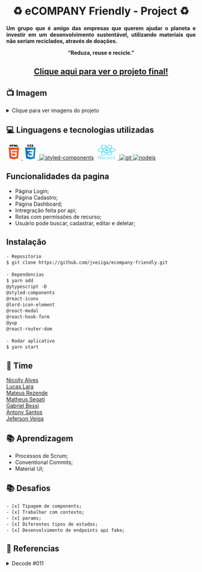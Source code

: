 <h1 align="center">
   ♻️ eCOMPANY Friendly - Project ♻️
</h1>

<h4 align="justify">Um grupo que é amigo das empresas que querem ajudar o planeta e investir em um desenvolvimento sustentável, utilizando materiais que não seriam reciclados, através de doações.

<p align="center">
  “Reduza, reuse e recicle.”</h4>
</p>
<h2 align="center"><a href="https://project-jamstack-blog.vercel.app/">Clique aqui para ver o projeto final!</a></h2>


## 📺 Imagem

<details>
  
<summary>Clique para ver imagens do projeto</summary>

![Captura de Tela 2022-11-01 às 18 54 01](https://user-images.githubusercontent.com/57195630/199349312-c336b603-47ac-4a70-99f0-8744b363b49b.png)


</details> 

## 💻 Linguagens e tecnologias utilizadas

<p align="left"> 

<a href="https://www.w3.org/html/" target="_blank"> <img src="https://raw.githubusercontent.com/devicons/devicon/master/icons/html5/html5-original-wordmark.svg" alt="html5" width="40" height="40"/> </a> 
<a href="https://www.w3schools.com/css/" target="_blank"> <img src="https://raw.githubusercontent.com/devicons/devicon/master/icons/css3/css3-original-wordmark.svg" alt="css3" width="40" height="40"/> </a>
<a href="" target="_blank"><img src="https://styled-components.com/logo.png" alt="styled-components" width="50" height="40"/></a>
<a href="https://reactjs.org/" target="_blank"> <img src="https://raw.githubusercontent.com/devicons/devicon/master/icons/react/react-original-wordmark.svg" alt="react" width="60" height="40"/> </a> 
<a href="https://git-scm.com/" target="_blank"> <img src="https://www.vectorlogo.zone/logos/git-scm/git-scm-icon.svg" alt="git" width="40" height="40"/> </a> 
<a href="https://yarnpkg.com/" target="_blank"> <img src="https://classic.yarnpkg.com/assets/og_image.png" alt="nodejs" width="70" height="40"/> </a> 


## Funcionalidades da pagina
  - Página Login;
  - Página Cadastro; 
  - Página Dashboard;  
  - Intregração feita por api;
  - Rotas com permissões de recurso;
  - Usuário pode buscar, cadastrar, editar e deletar;

## Instalação

    - Repositorio
    $ git clone https://github.com/jveiiga/ecompany-friendly.git

    - Dependencias
    $ yarn add 
    @ytypescript -D
    @styled-components
    @react-icons
    @lord-icon-element
    @react-modal
    @react-hook-form
    @yup
    @react-router-dom

    - Rodar aplicativo
    $ yarn start

## 💚 Time

<a href="https://github.com/NicollyAlves">Nicolly Alves</a><br>
<a href="https://github.com/lucastlara">Lucas Lara</a><br>
<a href="https://github.com/rezendemateus">Mateus Rezende</a><br>
<a href="https://github.com/SegatiMatheus">Matheus Segati</a><br>
<a href="https://github.com/GabrielBessi">Gabriel Bessi</a><br>
<a href="https://github.com/tonhass">Antony Santos</a><br>
<a href="https://github.com/jveiiga">Jeferson Veiga</a>

## 📚 Aprendizagem

  - Processos de Scrum;
  - Conventional Commits;
  - Material UI;
  
## 📚 Desafios
    - [x] Tipagem de components;
    - [x] Trabalhar com contexto;
    - [x] params;
    - [x] Diferentes tipos de estados;
    - [x] Desenvolvimento de endpoints api fake;

## 📂 Referencias
  <details>
    <summary>Decode #011</summary>
      - <a href="https://www.youtube.com/watch?v=ngVU74daJ8Y">Tema light/dark com React, Styled Components e TypeScript | Code/Drops #16 </a> <br>    
  </details>
